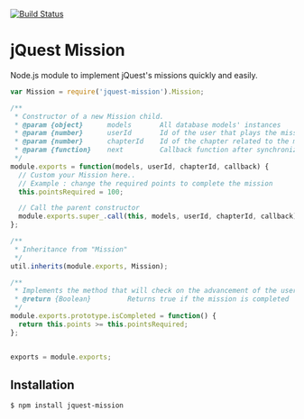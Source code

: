 [![Build Status](https://secure.travis-ci.org/jplusplus/jquest-mission.png?branch=master)](http://travis-ci.org/jplusplus/jquest-mission)

jQuest Mission
==============
Node.js module to implement jQuest's missions quickly and easily.

```js
var Mission = require('jquest-mission').Mission;

/**
 * Constructor of a new Mission child.
 * @param {object}      models       All database models' instances
 * @param {number}      userId       Id of the user that plays the mission 
 * @param {number}      chapterId    Id of the chapter related to the mission 
 * @param {function}    next         Callback function after synchronization
 */
module.exports = function(models, userId, chapterId, callback) {  
  // Custom your Mission here..
  // Example : change the required points to complete the mission
  this.pointsRequired = 100;

  // Call the parent constructor
  module.exports.super_.call(this, models, userId, chapterId, callback);
};

/**
 * Inheritance from "Mission"
 */
util.inherits(module.exports, Mission);

/**
 * Implements the method that will check on the advancement of the user.
 * @return {Boolean}         Returns true if the mission is completed
 */
module.exports.prototype.isCompleted = function() {
  return this.points >= this.pointsRequired;
};


exports = module.exports;


```

## Installation

    $ npm install jquest-mission

